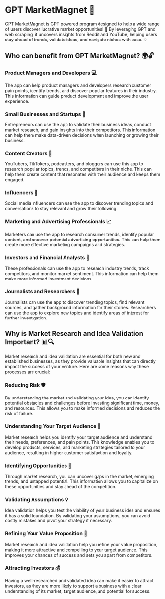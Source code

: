 # GPT MarketMagnet 🧲

GPT MarketMagnet is GPT powered program designed to help a wide range of users discover lucrative market opportunities! 🎯 By leveraging GPT and web scraping, it uncovers insights from Reddit and YouTube, helping users stay ahead of trends, validate ideas, and navigate niches with ease. 💡

## Who can benefit from GPT MarketMagnet? 🌍🔓

### Product Managers and Developers 💻
The app can help product managers and developers research customer pain points, identify trends, and discover popular features in their industry. This information can guide product development and improve the user experience.

### Small Businesses and Startups 🏢
Entrepreneurs can use the app to validate their business ideas, conduct market research, and gain insights into their competitors. This information can help them make data-driven decisions when launching or growing their business.

### Content Creators 🎥
YouTubers, TikTokers, podcasters, and bloggers can use this app to research popular topics, trends, and competitors in their niche. This can help them create content that resonates with their audience and keeps them engaged.

### Influencers 📸
Social media influencers can use the app to discover trending topics and conversations to stay relevant and grow their following.

### Marketing and Advertising Professionals 📈
Marketers can use the app to research consumer trends, identify popular content, and uncover potential advertising opportunities. This can help them create more effective marketing campaigns and strategies.


### Investors and Financial Analysts 💼
These professionals can use the app to research industry trends, track competitors, and monitor market sentiment. This information can help them make more informed investment decisions.

### Journalists and Researchers 📰
Journalists can use the app to discover trending topics, find relevant sources, and gather background information for their stories. Researchers can use the app to explore new topics and identify areas of interest for further investigation.


## Why is Market Research and Idea Validation Important? 📊🔍

Market research and idea validation are essential for both new and established businesses, as they provide valuable insights that can directly impact the success of your venture. Here are some reasons why these processes are crucial:

### Reducing Risk 🛡️
By understanding the market and validating your idea, you can identify potential obstacles and challenges before investing significant time, money, and resources. This allows you to make informed decisions and reduces the risk of failure.

### Understanding Your Target Audience 👥
Market research helps you identify your target audience and understand their needs, preferences, and pain points. This knowledge enables you to develop products, services, and marketing strategies tailored to your audience, resulting in higher customer satisfaction and loyalty.

### Identifying Opportunities 🌟
Through market research, you can uncover gaps in the market, emerging trends, and untapped potential. This information allows you to capitalize on these opportunities and stay ahead of the competition.

### Validating Assumptions 💡
Idea validation helps you test the viability of your business idea and ensures it has a solid foundation. By validating your assumptions, you can avoid costly mistakes and pivot your strategy if necessary.

### Refining Your Value Proposition 🎯
Market research and idea validation help you refine your value proposition, making it more attractive and compelling to your target audience. This improves your chances of success and sets you apart from competitors.

### Attracting Investors 💰
Having a well-researched and validated idea can make it easier to attract investors, as they are more likely to support a business with a clear understanding of its market, target audience, and potential for success.
